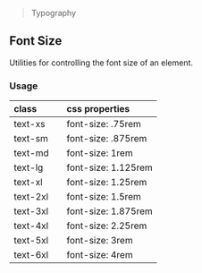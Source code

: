 > Typography

## Font Size

Utilities for controlling the font size of an element.

### Usage

| class |   | css properties |
|:--|:--|:--|
| text-xs |  | font-size: .75rem |
| text-sm |  | font-size: .875rem |
| text-md |  | font-size: 1rem |
| text-lg |  | font-size: 1.125rem |
| text-xl |  | font-size: 1.25rem |
| text-2xl |  | font-size: 1.5rem |
| text-3xl |  | font-size: 1.875rem |
| text-4xl |  | font-size: 2.25rem |
| text-5xl |  | font-size: 3rem |
| text-6xl |  | font-size: 4rem |


